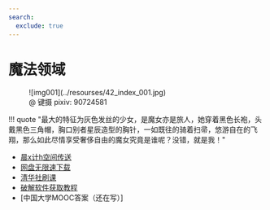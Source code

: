 ```yaml
---
search:
  exclude: true
---
```


# 魔法领域

<figure markdown="span">
![img001](../resourses/42_index_001.jpg)
<figcaption>@ 键摄 pixiv: 90724581</figcaption>
</figure>
!!! quote "最大的特征为灰色发丝的少女，是魔女亦是旅人，她穿着黑色长袍，头戴黑色三角帽，胸口别者星辰造型的胸针，一如既往的骑着扫帚，悠游自在的飞翔，那么如此尽情享受奢侈自由的魔女究竟是谁呢？没错，就是我！"

- [晨x计h空间传送](https://dwzs.net)
- [网盘无限速下载](42/网盘无限速下载.md)
- [清华社刷课](42/清华社刷课.md)
- [破解软件获取教程](42/破解软件获取教程/index.md)
- [中国大学MOOC答案（还在写）]